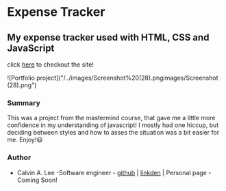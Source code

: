 # Expense Tracker

## My expense tracker used with HTML, CSS and JavaScript

click [here](https://calvinalee2006.github.io/expense-tracker/) to checkout the site!

![Portfolio project]("/../images/Screenshot%20(28).pngimages/Screenshot (28).png")
### Summary
This was a project from the mastermind course, that gave me a little more confidence in my understanding of javascript! I mostly had one hiccup, but deciding between styles and how 
to asses the situation was a bit easier for me. Enjoy!:smiley:

### Author
- Calvin A. Lee -Software engineer - [github](https://github.com/calvinalee2006) | [linkden](https://www.linkedin.com/in/calvin-lee-90082006/) | Personal page - Coming Soon!